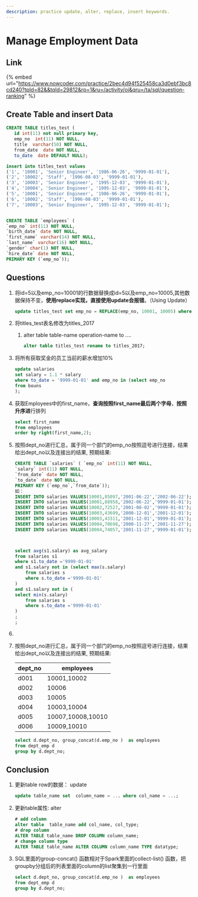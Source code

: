 ```yaml
---
description: practice update, alter, replace, insert keywords.
---
```


# Manage Employment Data

## Link&#x20;

{% embed url="https://www.nowcoder.com/practice/2bec4d94f525458ca3d0ebf3bc8cd240?tpId=82&&tqId=29812&rp=1&ru=/activity/oj&qru=/ta/sql/question-ranking" %}

## Create Table and insert Data



```sql
CREATE TABLE titles_test (
   id int(11) not null primary key,
   emp_no  int(11) NOT NULL,
   title  varchar(50) NOT NULL,
   from_date  date NOT NULL,
   to_date  date DEFAULT NULL);

insert into titles_test values
('1', '10001', 'Senior Engineer', '1986-06-26', '9999-01-01'),
('2', '10002', 'Staff', '1996-08-03', '9999-01-01'),
('3', '10003', 'Senior Engineer', '1995-12-03', '9999-01-01'),
('4', '10004', 'Senior Engineer', '1995-12-03', '9999-01-01'),
('5', '10001', 'Senior Engineer', '1986-06-26', '9999-01-01'),
('6', '10002', 'Staff', '1996-08-03', '9999-01-01'),
('7', '10003', 'Senior Engineer', '1995-12-03', '9999-01-01');


CREATE TABLE `employees` (
`emp_no` int(11) NOT NULL,
`birth_date` date NOT NULL,
`first_name` varchar(14) NOT NULL,
`last_name` varchar(16) NOT NULL,
`gender` char(1) NOT NULL,
`hire_date` date NOT NULL,
PRIMARY KEY (`emp_no`));
```

## Questions&#x20;

1.  &#x20;将id=5以及emp\_no=10001的行数据替换成id=5以及emp\_no=10005,其他数据保持不变，**使用replace实现，直接使用update会报错**。（Using Update）

    ```sql
    update titles_test set emp_no = REPLACE(emp_no, 10001, 10005) where id=5
    ```
2. 将titles\_test表名修改为titles\_2017
   1.  alter  table table-name operation-name to ....

       ```sql
       alter table titles_test rename to titles_2017;
       ```
3.  将所有获取奖金的员工当前的薪水增加10%

    ```sql
    update salaries
    set salary = 1.1 * salary
    where to_date = '9999-01-01' and emp_no in (select emp_no
    from bouns
    );

    ```
4.  获取Employees中的first\_name，**查询按照first\_name最后两个字母**，**按照升序进**行排列

    ```sql
    select first_name 
    from employees
    order by right(first_name,2);
    ```
5.  按照dept\_no进行汇总，属于同一个部门的emp\_no按照逗号进行连接，结果给出dept\_no以及连接出的结果, 预期结果:

    ```sql
    CREATE TABLE `salaries` ( `emp_no` int(11) NOT NULL,
    `salary` int(11) NOT NULL,
    `from_date` date NOT NULL,
    `to_date` date NOT NULL,
    PRIMARY KEY (`emp_no`,`from_date`));
    如：
    INSERT INTO salaries VALUES(10001,85097,'2001-06-22','2002-06-22');
    INSERT INTO salaries VALUES(10001,88958,'2002-06-22','9999-01-01');
    INSERT INTO salaries VALUES(10002,72527,'2001-08-02','9999-01-01');
    INSERT INTO salaries VALUES(10003,43699,'2000-12-01','2001-12-01');
    INSERT INTO salaries VALUES(10003,43311,'2001-12-01','9999-01-01');
    INSERT INTO salaries VALUES(10004,70698,'2000-11-27','2001-11-27');
    INSERT INTO salaries VALUES(10004,74057,'2001-11-27','9999-01-01');



    select avg(s1.salary) as avg_salary
    from salaries s1
    where s1.to_date ='9999-01-01' 
    and s1.salary not in (select max(s.salary)
        from salaries s
        where s.to_date ='9999-01-01'
    )
    and s1.salary not in (
    select min(s.salary)
        from salaries s
        where s.to_date ='9999-01-01'
    )
    ;
    ;
    ```
6.
7.  按照dept\_no进行汇总，属于同一个部门的emp\_no按照逗号进行连接，结果给出dept\_no以及连接出的结果, 预期结果:

    | dept\_no | employees         |
    | -------- | ----------------- |
    | d001     | 10001,10002       |
    | d002     | 10006             |
    | d003     | 10005             |
    | d004     | 10003,10004       |
    | d005     | 10007,10008,10010 |
    | d006     | 10009,10010       |

    ```sql
    select d.dept_no, group_concat(d.emp_no )  as employees
    from dept_emp d
    group by d.dept_no;
    ```

## Conclusion

1.  更新table row的数据： update

    ```sql
    update table_name set  column_name = ... where col_name = ...;
    ```
2.  更新table属性: alter

    ```sql
    # add column
    alter table  table_name add col_name, col_type;
    # drop column
    ALTER TABLE table_name DROP COLUMN column_name;
    # change column type
    ALTER TABLE table_name ALTER COLUMN column_name TYPE datatype;
    ```
3.  SQL里面的group-concat() 函数相对于Spark里面的collect-list() 函数，把groupby分组后的列表里面的column的list聚集到一行里面

    ```sql
    select d.dept_no, group_concat(d.emp_no )  as employees
    from dept_emp d
    group by d.dept_no;
    ```

```sql
```
